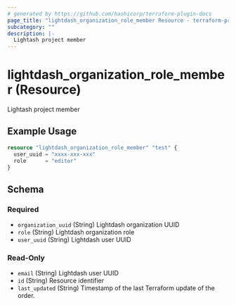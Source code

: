 ```yaml
---
# generated by https://github.com/hashicorp/terraform-plugin-docs
page_title: "lightdash_organization_role_member Resource - terraform-provider-lightdash"
subcategory: ""
description: |-
  Lightash project member
---
```


# lightdash_organization_role_member (Resource)

Lightash project member

## Example Usage

```terraform
resource "lightdash_organization_role_member" "test" {
  user_uuid = "xxxx-xxx-xxx"
  role      = "editor"
}
```

<!-- schema generated by tfplugindocs -->
## Schema

### Required

- `organization_uuid` (String) Lightdash organization UUID
- `role` (String) Lightdash organization role
- `user_uuid` (String) Lightdash user UUID

### Read-Only

- `email` (String) Lightdash user UUID
- `id` (String) Resource identifier
- `last_updated` (String) Timestamp of the last Terraform update of the order.
